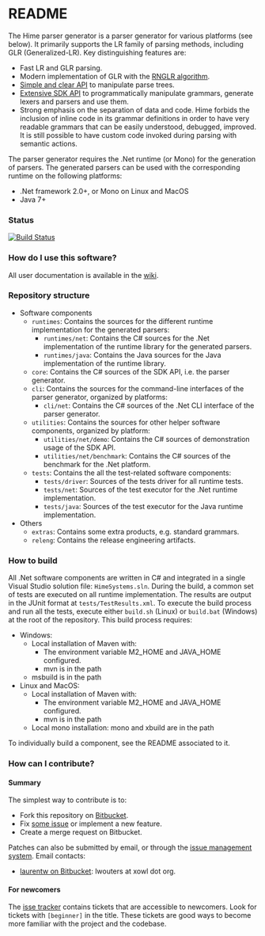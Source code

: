 # README #

The Hime parser generator is a parser generator for various platforms (see below). It primarily supports the LR family of parsing methods, including GLR (Generalized-LR). Key distinguishing features are:

* Fast LR and GLR parsing.
* Modern implementation of GLR with the [RNGLR algorithm](http://portal.acm.org/citation.cfm?id=1146809.1146810&coll=DL&dl=GUIDE&CFID=9339017&CFTOKEN=49072692).
* [Simple and clear API](http://himedoc.bitbucket.org/v1.2.0/namespaceHime_1_1Redist.html) to manipulate parse trees.
* [Extensive SDK API](http://himedoc.bitbucket.org/v1.2.0/namespaceHime_1_1CentralDogma.html) to programmatically manipulate grammars, generate lexers and parsers and use them.
* Strong emphasis on the separation of data and code. Hime forbids the inclusion of inline code in its grammar definitions in order to have very readable grammars that can be easily understood, debugged, improved. It is still possible to have custom code invoked during parsing with semantic actions.

The parser generator requires the .Net runtime (or Mono) for the generation of parsers. The generated parsers can be used with the corresponding runtime on the following platforms:

* .Net framework 2.0+, or Mono on Linux and MacOS
* Java 7+



### Status ###

[ ![Build Status](https://www.codeship.io/projects/187d0060-f89b-0131-618b-4abf95291133/status?branch=default)](https://www.codeship.io/projects/28719)



### How do I use this software? ###

All user documentation is available in the [wiki](https://bitbucket.org/laurentw/hime/wiki/Home).



### Repository structure ###

* Software components
	* `runtimes`: Contains the sources for the different runtime implementation for the generated parsers:
		* `runtimes/net`: Contains the C# sources for the .Net implementation of the runtime library for the generated parsers.
		* `runtimes/java`: Contains the Java sources for the Java implementation of the runtime library.
	* `core`: Contains the C# sources of the SDK API, i.e. the parser generator.
	* `cli`: Contains the sources for the command-line interfaces of the parser generator, organized by platforms:
		* `cli/net`: Contains the C# sources of the .Net CLI interface of the parser generator.
	* `utilities`: Contains the sources for other helper software components, organized by platform:
		* `utilities/net/demo`: Contains the C# sources of demonstration usage of the SDK API.
		* `utilities/net/benchmark`: Contains the C# sources of the benchmark for the .Net platform.
	* `tests`: Contains the all the test-related software components:
		* `tests/driver`: Sources of the tests driver for all runtime tests.
		* `tests/net`: Sources of the test executor for the .Net runtime implementation.
		* `tests/java`: Sources of the test executor for the Java runtime implementation.
* Others
	* `extras`: Contains some extra products, e.g. standard grammars.
	* `releng`: Contains the release engineering artifacts.



### How to build ###

All .Net software components are written in C# and integrated in a single Visual Studio solution file: `HimeSystems.sln`.
During the build, a common set of tests are executed on all runtime implementation.
The results are output in the JUnit format at `tests/TestResults.xml`.
To execute the build process and run all the tests, execute either `build.sh` (Linux) or `build.bat` (Windows) at the root of the repository.
This build process requires:

* Windows:
	* Local installation of Maven with:
		* The environment variable M2_HOME and JAVA_HOME configured.
		* mvn is in the path
	* msbuild is in the path
* Linux and MacOS:
	* Local installation of Maven with:
		* The environment variable M2_HOME and JAVA_HOME configured.
		* mvn is in the path
	* Local mono installation: mono and xbuild are in the path

To individually build a component, see the README associated to it.



### How can I contribute? ###

#### Summary ####

The simplest way to contribute is to:

* Fork this repository on [Bitbucket](https://bitbucket.org/laurentw/hime).
* Fix [some issue](https://bitbucket.org/laurentw/hime/issues?status=new&status=open) or implement a new feature.
* Create a merge request on Bitbucket.

Patches can also be submitted by email, or through the [issue management system](https://bitbucket.org/laurentw/hime/issues). Email contacts:

* [laurentw on Bitbucket](https://bitbucket.org/laurentw): lwouters at xowl dot org.

#### For newcomers ####

The [isse tracker](https://bitbucket.org/laurentw/hime/issues) contains tickets that are accessible to newcomers. Look for tickets with `[beginner]` in the title. These tickets are good ways to become more familiar with the project and the codebase.
